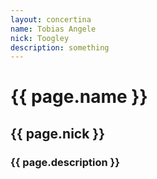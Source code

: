 ```yaml
---
layout: concertina
name: Tobias Angele
nick: Toogley
description: something
---
```

# {{ page.name }}

## {{ page.nick }}

### {{ page.description }}

